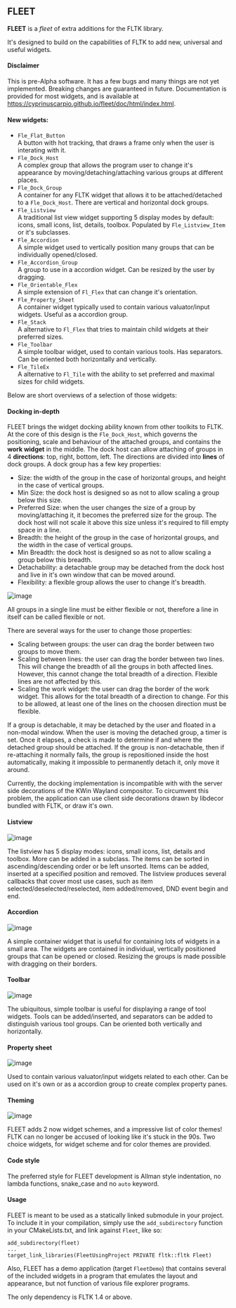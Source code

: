## FLEET
**FLEET** is a *fleet* of extra additions for the FLTK library.

It's designed to build on the capabilities of FLTK to add new, universal and useful widgets.

#### Disclaimer
This is pre-Alpha software. It has a few bugs and many things are not yet implemented. Breaking changes are guaranteed in future. Documentation is provided for most widgets, and is available at https://cyprinuscarpio.github.io/fleet/doc/html/index.html. 

#### New widgets:
- `Fle_Flat_Button`  
A button with hot tracking, that draws a frame only when the user is interating with it.
- `Fle_Dock_Host`  
A complex group that allows the program user to change it's appearance by moving/detaching/attaching various groups at different places.
- `Fle_Dock_Group`  
A container for any FLTK widget that allows it to be attached/detached to a `Fle_Dock_Host`. There are vertical and horizontal dock groups.
- `Fle_Listview`  
A traditional list view widget supporting 5 display modes by default: icons, small icons, list, details, toolbox. Populated by `Fle_Listview_Item` or it's subclasses.
- `Fle_Accordion`   
A simple widget used to vertically position many groups that can be individually opened/closed.
- `Fle_Accordion_Group`     
A group to use in a accordion widget. Can be resized by the user by dragging.
- `Fle_Orientable_Flex`     
A simple extension of `Fl_Flex` that can change it's orientation.
- `Fle_Property_Sheet`  
A container widget typically used to contain various valuator/input widgets. Useful as a accordion group.
- `Fle_Stack`   
A alternative to `Fl_Flex` that tries to maintain child widgets at their preferred sizes.
- `Fle_Toolbar`     
A simple toolbar widget, used to contain various tools. Has separators. Can be oriented both horizontally and vertically.
- `Fle_TileEx`      
A alternative to `Fl_Tile` with the ability to set preferred and maximal sizes for child widgets.

Below are short overviews of a selection of those widgets:

#### Docking in-depth
FLEET brings the widget docking ability known from other toolkits to FLTK. At the core of this design is the `Fle_Dock_Host`, which governs the positioning, scale and behaviour of the attached groups, and contains the **work widget** in the middle. The dock host can allow attaching of groups in 4 **directions**: top, right, bottom, left. The directions are divided into **lines** of dock groups. A dock group has a few key properties:
- Size: the width of the group in the case of horizontal groups, and height in the case of vertical groups.
- Min Size: the dock host is designed so as not to allow scaling a group below this size.
- Preferred Size: when the user changes the size of a group by moving/attaching it, it becomes the preferred size for the group. The dock host will not scale it above this size unless it's required to fill empty space in a line.
- Breadth: the height of the group in the case of horizontal groups, and the width in the case of vertical groups.
- Min Breadth: the dock host is designed so as not to allow scaling a group below this breadth.
- Detachability: a detachable group may be detached from the dock host and live in it's own window that can be moved around.
- Flexibility: a flexible group allows the user to change it's breadth.

![image](./docking_guide.png)

All groups in a single line must be either flexible or not, therefore a line in itself can be called flexible or not.

There are several ways for the user to change those properties:
- Scaling between groups: the user can drag the border between two groups to move them.
- Scaling between lines: the user can drag the border between two lines. This will change the breadth of all the groups in both affected lines. However, this cannot change the total breadth of a direction. Flexible lines are not affected by this.
- Scaling the work widget: the user can drag the border of the work widget. This allows for the total breadth of a direction to change. For this to be allowed, at least one of the lines on the choosen direction must be flexible.

If a group is detachable, it may be detached by the user and floated in a non-modal window. When the user is moving the detached group, a timer is set. Once it elapses, a check is made to determine if and where the detached group should be attached. If the group is non-detachable, then if re-attaching it normally fails, the group is repositioned inside the host automatically, making it impossible to permanently detach it, only move it around.

Currently, the docking implementation is incompatible with with the server side decorations of the KWin Wayland compositor. To circumvent this problem, the application can use client side decorations drawn by libdecor bundled with FLTK, or draw it's own.

#### Listview
![image](./listview.png)

The listview has 5 display modes: icons, small icons, list, details and toolbox. More can be added in a subclass. The items can be sorted in ascending/descending order or be left unsorted. Items can be added, inserted at a specified position and removed. The listview produces several callbacks that cover most use cases, such as item selected/deselected/reselected, item added/removed, DND event begin and end.

#### Accordion
![image](./accordion.png)

A simple container widget that is useful for containing lots of widgets in a small area. The widgets are contained in individual, vertically positioned groups that can be opened or closed. Resizing the groups is made possible with dragging on their borders.

#### Toolbar
![image](./toolbar.png)

The ubiquitous, simple toolbar is useful for displaying a range of tool widgets. Tools can be added/inserted, and separators can be added to distinguish various tool groups. Can be oriented both vertically and horizontally.

#### Property sheet
![image](./property_sheet.png)

Used to contain various valuator/input widgets related to each other. Can be used on it's own or as a accordion group to create complex property panes.

#### Theming
![image](./themes.png)

FLEET adds 2 now widget schemes, and a impressive list of color themes! FLTK can no longer be accused of looking like it's stuck in the 90s. Two choice widgets, for widget scheme and for color themes are provided.

#### Code style
The preferred style for FLEET development is Allman style indentation, no lambda functions, snake_case and no `auto` keyword.

#### Usage
FLEET is meant to be used as a statically linked submodule in your project. To include it in your compilation, simply use the `add_subdirectory` function in your CMakeLists.txt, and link against `Fleet`, like so:
```
add_subdirectory(fleet)
...
target_link_libraries(FleetUsingProject PRIVATE fltk::fltk Fleet)
```

Also, FLEET has a demo application (target `FleetDemo`) that contains several of the included widgets in a program that emulates the layout and appearance, but not function of various file explorer programs.

The only dependency is FLTK 1.4 or above.
